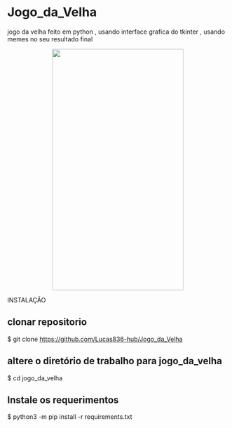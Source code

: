 # Jogo_da_Velha
jogo da velha feito em python , usando interface grafica do tkinter , usando memes no seu resultado final

<div align="center">
<img src="https://user-images.githubusercontent.com/70550900/216488962-869dc7eb-f7cc-418c-aa73-9da39f9296a1.png" width="300px" height="550px" />
</div>



INSTALAÇÃO

## clonar repositorio
$ git clone https://github.com/Lucas836-hub/Jogo_da_Velha

## altere o diretório de trabalho para jogo_da_velha
$ cd jogo_da_velha

## Instale os requerimentos
$ python3 -m pip install -r requirements.txt
